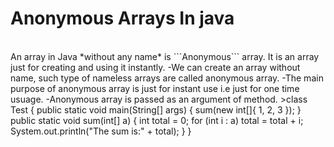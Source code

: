 # __Anonymous Arrays In java__
<br>
An array in Java *without any name* is ```Anonymous``` array. It is an array just for creating and using it instantly.
-We can create an array without name, such type of nameless arrays are called anonymous array.
-The main purpose of anonymous array is just for instant use i.e just for one time usuage.
-Anonymous array is passed as an argument of method.
>class Test { 
    public static void main(String[] args) 
    {
          sum(new int[]{ 1, 2, 3 }); 
    } 
    public static void sum(int[] a) 
    { 
        int total = 0; 
        for (int i : a)  
            total = total + i; 
        System.out.println("The sum is:" + total); 
    } 
} 
